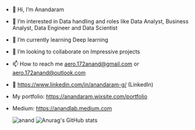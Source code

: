 - 👋 Hi, I’m Anandaram
- 👀 I’m interested in Data handling and roles like Data Analyst, Business Analyst, Data Engineer and Data Scientist 
- 🌱 I’m currently learning Deep learning 
- 💞️ I’m looking to collaborate on Impressive projects 
- 📫 How to reach me aero.172anand@gmail.com or aero.172anand@outlook.com
- 🔗 https://www.linkedin.com/in/anandaram-g/  (LinkedIn)
- My portfolio: https://anandaram.wixsite.com/portfolio
- Medium: https://anandlab.medium.com

  ![anand](https://github-readme-stats.vercel.app/api?username=anand-lab-172&show_icons=true)
![Anurag's GitHub stats](https://github-readme-stats.vercel.app/api?username=anand-lab-172&show_icons=true&theme=radical)
